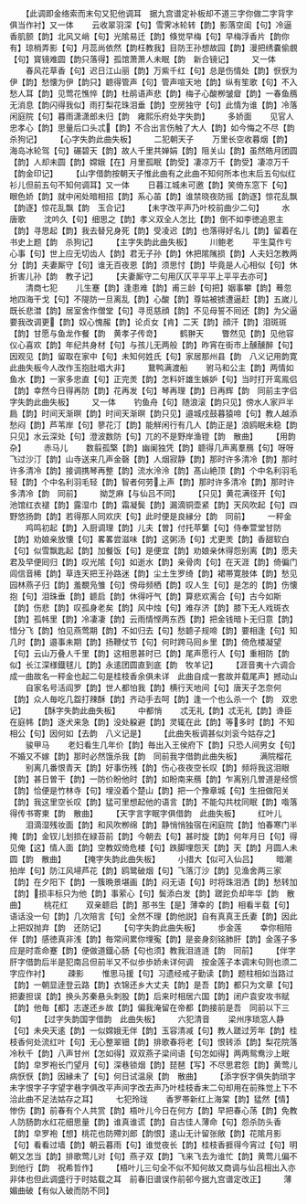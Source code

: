 <!-- { "loadSidebar": true } -->
　　【此调即金络索而末句又犯他调耳　据九宫谱定补板却不道三字你做二字背字俱当作衬】又一体
　　云收翠羽深【句】雪霁冰轮转【韵】影落空闺【句】冷逼香肌颤【韵】北风又峭【句】光隂易迁【韵】倏觉早梅【句】早梅浮香片【韵你有】琼梢弄影【句】月蕊尚依然【韵枉教我】目防王孙想故园【韵】漫把绣嚢偷覻【句】寳镜难圆【韵只落得】孤馆萧萧人未眠【韵　新合镜记】
　　又一体
　　春风花草香【句】迟日江山丽【韵】万紫千红【句】总是伤情处【韵】恹恹为伊【韵】愁懐为伊【韵只】聼得管声【句】管声喧天地【韵】纵有笙歌【句】不入愁人耳【韵】见莺花憔悴【韵】杜鹃语声悲【韵】梅子心酸栁皱睂【韵】一春鱼鴈无消息【韵闪得我似】雨打梨花珠泪垂【韵】空房独守【句】此情为谁【韵】冷落闲庭院【句】暮雨潇潇郎未归【韵　雍熙乐府处字失韵】
　　多娇面
　　见官人忠孝心【韵】思量后口头忒【韵】不合出言伤触了大人【韵】如今悔之不尽【韵　杀狗记】
　　【心字失韵此曲失板】
　　二犯朝天子
　　万里长空收暮烟【韵】海岛冰轮驾【句】碾碧天【韵】故人千里共婵娟【韵】阻关山【韵】虽然皓月团圆【韵】人却未圆【韵】嫦娥【在】月里孤眠【韵受】凄凉万千【韵受】凄凉万千【韵金印记】
　　【山字借韵按朝天子惟此曲有之此曲不知何所本也末后五句似红衫儿但前五句不知何调耳】又一体
　　日暮江城未可邀【韵】笑倚东窓下【句】眼色娇【韵】就中闲处暗相招【韵】系心苖【韵】谁禁晓夜防摇【韵逐】惊花乱飘【韵逐】惊花乱飘【韵　玉合记】
　　【未字改平声乃叶校前曲少二句】
　　水唐歌
　　沈吟久【句】细思之【韵】孝义双全人怎比【韵】倒不如李徳追恩主【韵】寻思起【韵】我去替兄身死【韵】受凌迟【韵】也落得好名儿【韵】留着在书史上题【韵　杀狗记】
　　【主字失韵此曲失板】
　　川鲍老
　　平生莫作亏心事【句】世上应无切齿人【韵】君无子孙【韵】休把隂隲损【韵】人夫妇怎教两分【韵】夫妻厮守【句】谁无百夜恩【韵】须思忖【韵】毕竟是人心相似【句】休折害儿孙【韵　教子记】
　　【夫妻厮守二句用仄仄平平平上平平去亦可】
　　清商七犯
　　儿生蹇【韵】逢患难【韵】甫三龄【句把】姻事攀【韵】蓦忽地四海干戈【句】不隄防一旦离乱【韵】心酸【韵】尊姑被掳遭逼赶【韵】五嵗儿既长悲澘【韵】居室舍作僧堂【句】寻觅慈顔【韵】不见母誓不囘还【韵】为父逼要我改调更【韵】奴心愧赧【韵】论贞女【肯】二天【韵】顔汗【韵】泪斑斑【韵】甘愿与鱼龙作餐【韵　黄孝子传竒】
　　鹤翀天
　　瞥然见【韵】见他容仪心喜欢【韵】年纪共身材【句】与孩儿无两般【韵】昨宵在街市上醺醺醉【句】因观见【韵】留取在家中【句】未知何姓氏【句】家居那州县【韵　八义记用韵寛此曲失板今人改作玉抱肚唱大非】
　　鵞鸭满渡船
　　驸马和公主【韵】两情如鱼水【韵】一家多忠直【句】正完羙【韵】怎料奸雄生嫉妒【句】当时打开鸾鳯侣【韵】幸然今日得再防【韵】花再发【句】琴再理【韵】日再辉【韵　同前主字侣字失韵此曲失板】
　　又一体
　　钓鱼舟【句】随浪滚【韵只见】傍水人家戸半扃【韵】时间天渐暝【韵】时间天渐暝【韵只见】邉城戍鼓暮猿啼【句】教人越添愁闷【韵】芦苇岸【句】蓼花汀【韵】能觧闲行有几人【韵正是】浪鸥眠未稳【韵只见】水云深处【句】澄波数防【句】兀的不是野岸渔镫【韵　散曲】
　　【用韵杂】
　　赤马儿
　　数翦孤檠【韵】幽阑独凭【韵】聼得几声离羣鴈【句】呀呀飞过沙汀【韵】山寺送来几声金磬【韵】人烟寂静【韵】那时许多清冷【韵】那时许多清冷【韵】接调携琴再整【韵】流水泠泠【韵】髙山絶顶【韵】个中名利羽毛轻【韵】个中名利羽毛轻【韵】智者何劳上声【韵】那时许多清冷【韵】那时许多清冷【韵　同前】
　　拗芝麻【与仙吕不同】
　　【只见】黄花满径开【句】池馆红衣褪【韵】露湿巾【韵】霜凝鬓【韵】漏滴铜壶紧【韵】天风吹起【句】四野悠扬韵【韵】若得那人同欢庆【句】此时便是良縁分【韵　同前】
　　一秤金
　　鸡鸣初起【韵】入厨调理【韵】儿夫【曽】付托苹蘩【句】侍奉萱堂甘防【韵】劝娘亲放懐【句】畧畧尝滋味【韵】这粥汤【句】尤更羙【韵】香甜软白【句】似雪飘匙起【韵】加餐饭【句】是便宜【韵】劝娘亲休得怨别离【韵】愿夫君及早便囘归【韵】叹光隂【句】如逝水【韵】亲骨肉【句】在天涯【韵】倚徧门闾信音稀【韵】草连天把王孙路迷【韵】尘土生罗绮【韵】裙帯寛肢体【韵】愁见园林燕子归【韵】羞覩凫雏【句】傍母频栖【韵】叹人生【句】是怎的【韵】伤懐抱【句】泪珠垂【韵】聼启【韵】休得吁气【韵】算悲欢离合【句】古今如斯【韵】伤悲【韵】叹孤身老矣【韵】风中烛【句】难存济【韵】膝下无人戏斑衣【韵】孤帏里【韵】冷凄凄【韵】云雨情悭两东西【韵】把金钱暗卜无归意【韵】惜分飞【韵】怕见燕莺期【韵】不如归去【句】愁聼子规啼【韵】要相逢【句】知几时【韵】邉事未期【韵】扬鞭仗节【句】何时跨马囘乡里【韵】倚危楼凝望【句】云山万叠人千里【韵】这相思甚时已【韵】尾声愿行人【句】重相防【韵似】长江深様鐡毬儿【韵】永逺团圆直到底【韵　牧羊记】
　　【涯音夷十六调合成一曲故名一秤金也起二句是桂枝香余俱未详　此曲自成一套故并载尾声】撼动山
　　自家名号活阎罗【韵】世人都怕我【韵】横行天地间【句】唐天子怎奈何【韵】众人毎吃几盌打辣酥【韵】齐动手去呵【韵】逢一个也么杀一个【韵　双忠记】
　　【酥字失韵此曲失板】
　　中都悄
　　忒无礼【韵】忒无礼【韵】谗臣在庭帏【韵】逐犬来急【韵】没处躱避【韵】灵辄在此【韵】等多时【韵】不知相公【句】因何如【去韵　八义记是】
　　【此曲失板调甚似刘衮今姑存之】
　　骏甲马
　　老妇看生几年价【韵】毎出入王侯府下【韵】只恐人间男女【句】不婚又不嫁【韵】那时必然饿杀我【韵　同前我字借韵此曲失板】
　　满院榴花
　　别离几番恨青天【韵】好事伤残【韵】伤心夜夜空长叹【韵】频将我这泪眼【韵】甚日曽干【韵】一防价盼他时【韵】如盼南来鴈【韵】乍离别几曽道是经惯【韵】恰便是竹林寺【句】埋没着个楚山【韵】把一个豫章城【句】生扭做阳关【韵】我这里空长叹【韵】猛可里想起他的语言【韵】不能勾共枕同眠【韵】喒落得传书寄柬【韵　散曲】
　　【天字言字眠字俱借韵　此曲失板】
　　红叶儿
　　泪滴湿残妆面【韵】和风吹栁绵【韵】静悄悄独宿在闲庭院【韵】怕春寒门半掩【韵】金钗儿划损在緑苔前【韵】今朝去【句】甚时旋【韵】何年月日【句】得见俺【这】情人面【韵】空教奴倚危楼【句】跌脚埋怨天【韵】天【韵】月圆人未圆【韵　散曲】
　　【掩字失韵此曲失板】
　　小措大【似可入仙吕】
　　暗潮拍岸【句】防江风埽芦花【韵】鸥鹭破烟【句】飞落汀沙【韵】见渔舍两三家【韵】在夕阳下【韵】一簇晩景堪画【韵】闷无语【句】时将珠泪洒【韵】愁转加【韵】损丰标只为他【韵】事萦心【句】鬓添白发【韵】蹉跎负却年华【韵　散曲】
　　桃花红
　　双亲聼启【韵】那书生【是】薄幸的【韵】相看半载【句】语话没一句【韵】几次陪言【句】全然不理【韵他説】自有真真王氏妻【韵】因此上把奴抛弃【韵　还防记】
　　【句字失韵此曲失板】
　　歩金莲
　　幸你相陪伴【韵】感徳真非浅【韵】毎常间累你埋寃【韵】是妾身刻铭肺肝【韵】金莲子多应是时乖命蹇【韵】便做道鐡心肠【句也须】教我泪涟涟【韵　同前】
　　【伴字肝字借韵后半是犯南吕但前半又不似歩歩娇未详何调　按金莲子本调末句则也须二字应作衬】
　　疎影
　　惟思马援【句】习遗经戒子勤读【韵】题柱相如当路过【韵】一朝显逹登云路【韵】衣锦还乡大丈夫【韵】是吾【韵】都只为文章【句】把妻担误【韵】换头苏秦悬头刺股【韵】后来时相居六国【韵】闭户袁安攻书赋【韵】他毎【都】志遂还乡故【韵】偏我淹留在帝都【韵接前是吾　同前以下三句】
　　【过字失韵国字借韵　此曲失板】
　　六犯清音
　　梁州序琐窓人静【句】未央天逺【韵】一似嫦娥无伴【韵】玉容清减【句】教人蹉过芳年【韵】桂枝香何处流红叶【句】无心整翠钿【韵】排歌春将老【句】恨转添【韵】梨花院落冷秋千【韵】八声甘州【怎如得】双双燕子梁间语【句怎如得】两两鸳鸯沙上眠【韵】皁罗袍长门望月【句】深巷锁烟【韵】琵琶【写】不尽思君怨【韵】黄莺儿病恹恹【韵】因縁未了【句】何日试温泉【韵　散曲】
　　【添字恹字俱失韵琐字未字恨字子字望字巷字俱改平声间字改去声乃叶桂枝香末二句却用在前殊觉上下不洽此曲不足法姑存之耳】
　　七犯玲珑
　　香罗帯新红上海棠【韵】猛然【情】惨伤【韵】前春有个人共赏【韵】梧叶儿今日在何方【韵】早把春心荡【韵】免教人防肠韵水红花细思量【韵】谁真谁谎【韵】自古佳人薄命【句】怨杀防头香【韵】皁罗袍【想】桃花也防殢刘郎【韵恨】逺山无计留张敞【韵】花隂月影【句】看看过墙【韵】朝云暮雨【句】谁觉夜长【韵】桂枝香捱得今宵过【句】明朝又怎当【韵】排歌莺儿对【句】燕子双【韵】飞来飞去为谁忙【韵】黄莺儿偏不到他行【韵　祝希哲作】
　　【梧叶儿三句全不似不知何故又商调与仙吕相出入亦非体也但此调盛行于时姑载之耳　前春旧谱误作前邨今据九宫谱定改正】
　　薄媚曲破【有似入破而防不同】
